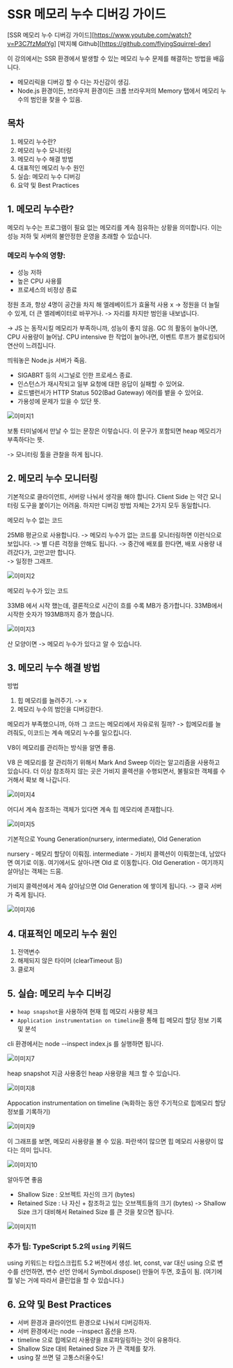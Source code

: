 # SSR 메모리 누수 디버깅 가이드 

[SSR 메모리 누수 디버깅 가이드][https://www.youtube.com/watch?v=P3C7fzMqIYg]
[박지혜 Github][https://github.com/flyingSquirrel-dev]

이 강의에서는 SSR 환경에서 발생할 수 있는 메모리 누수 문제를 해결하는 방법을 배웁니다.

- 메모리릭을 디버깅 할 수 다는 자신감이 생김. 
- Node.js 환경이든, 브라우저 환경이든 크롬 브라우저의 Memory 탭에서 메모리 누수의 범인을 찾을 수 있음. 

## 목차

1. 메모리 누수란?
2. 메모리 누수 모니터링
3. 메모리 누수 해결 방법
4. 대표적인 메모리 누수 원인
5. 실습: 메모리 누수 디버깅
6. 요약 및 Best Practices

## 1. 메모리 누수란? 

메모리 누수는 프로그램이 필요 없는 메모리를 계속 점유하는 상황을 의미합니다. 이는 성능 저하 및 서버의 불안정한 운영을 초래할 수 있습니다.

### 메모리 누수의 영향:

- 성능 저하
- 높은 CPU 사용률
- 프로세스의 비정상 종료
  
정원 초과, 항상 4명이 공간을 차지 해 엘레베이트가 효율적 사용 x 
-> 정원을 더 늘릴 수 있게, 더 큰 엘레베이터로 바꾸거나.
-> 자리를 차지만 범인을 내보냅니다. 

-> JS 는 동작시킬 메모리가 부족하니까, 성능이 좋지 않음.
GC 의 활동이 늘아나면, CPU 사용량이 늘어남.
CPU intensive 한 작업이 늘어나면, 이벤트 루프가 블로킹되어 연산이 느려집니다. 

띄워놓은 Node.js 서버가 죽음.

- SIGABRT 등의 시그널로 인한 프로세스 종료.
- 인스턴스가 재시작되고 일부 요청에 대한 응답이 실패할 수 있어요.
- 로드밸런서가 HTTP Status 502(Bad Gateway) 에러를 뱉을 수 있어요.
- 가용성에 문제가 있을 수 있단 뜻. 

![이미지1](./image/debug/1.png)

보통 터미널에서 만날 수 있는 문장은 이렇습니다. 
이 문구가 포함되면 heap 메모리가 부족하다는 뜻. 

-> 모니터링 툴을 관찰을 하게 됩니다. 

## 2. 메모리 누수 모니터링

기본적으로 클라이언트, 서버랑 나눠서 생각을 해야 합니다.
Client Side 는 약간 모니터링 도구을 붙이기는 어려움. 
하지만 디버깅 방법 자체는 2가지 모두 동일합니다. 

메모리 누수 없는 코드

25MB 평균으로 사용합니다. 
-> 메모리 누수가 없는 코드를 모니터링하면 이런식으로 보입니다. 
-> 별 다른 걱정을 안해도 됩니다. 
-> 중간에 배포를 한다면, 배포 사용량 내려갔다가, 고만고만 합니다.  
-> 일정한 그래프. 

![이미지2](./image/debug/2.png)

메모리 누수가 있는 코드 

33MB 에서 시작 했는데, 
결론적으로 시간이 흐를 수록 MB가 증가합니다. 
33MB에서 시작한 숫자가 193MB까지 증가 했습니다. 

![이미지3](./image/debug/3.png)

산 모양이면 -> 메모리 누수가 있다고 알 수 있습니다. 

## 3. 메모리 누수 해결 방법

방법 

1. 힙 메모리를 늘려주기. -> x 
2. 메모리 누수의 범인을 디버깅한다. 


메모리가 부족했으니까, 아까 그 코드는 메모리에서 자유로워 질까?
-> 힙메모리를 늘려줘도, 이코드는 계속 메모리 누수를 일으킵니다. 

V8이 메모리를 관리하는 방식을 알면 좋음. 

V8 은 메모리를 잘 관리하기 위해서 Mark And Sweep 이라는 알고리즘을 사용하고 있습니다. 
더 이상 참조하지 않는 곳은 가비지 콜렉션을 수행되면서, 불필요한 객체를 수거해서 확보 해 나갑니다. 

![이미지4](./image/debug/4.png)

어디서 계속 참조하는 객체가 있다면 계속 힙 메모리에 존재합니다. 

![이미지5](./image/debug/5.png)

기본적으로 Young Generation(nursery, intermediate), Old Generation 

nursery - 메모리 할당이 이뤄짐.
intermediate - 가비지 콜렉션이 이뤄졌는데, 남았다면 여기로 이동. 여기에서도 살아나면 Old 로 이동합니다. 
Old Generation - 여기까지 살아남는 객체는 드뭄.

가비지 콜렉션에서 계속 살아남으면 Old Generation 에 쌓이게 됩니다. -> 결국 서버가 죽게 됩니다. 

![이미지6](./image/debug/6.png)

## 4. 대표적인 메모리 누수 원인

1. 전역변수 
2. 해제되지 않은 타이머 (clearTimeout 등)
3. 클로저 

## 5. 실습: 메모리 누수 디버깅

- `heap snapshot`을 사용하여 현재 힙 메모리 사용량 체크
- `Application instrumentation on timeline`을 통해 힙 메모리 할당 정보 기록 및 분석

cli 환경에서는 node --inspect index.js 를 실행하면 됩니다. 

![이미지7](./image/debug/7.png)

heap snapshot 지금 사용중인 heap 사용량을 체크 할 수 있습니다. 

![이미지8](./image/debug/8.png)

Appocation instrumentation on timeline (녹화하는 동안 주기적으로 힙메모리 할당 정보를 기록하기)

![이미지9](./image/debug/9.png)

이 그래프를 보면, 메모리 사용량을 볼 수 있음. 
파란색이 많으면 힙 메모리 사용량이 많다는 의미 입니다. 

![이미지10](./image/debug/10.png)

알아두면 좋음

- Shallow Size : 오브젝트 자신의 크기 (bytes)
- Retained Size : 나 자신 + 참조하고 있는 오브젝트들의 크기 (bytes)
-> Shallow Size 크기 대비해서 Retained Size 를 큰 것을 찾으면 됩니다. 

![이미지11](./image/debug/11.png)

### 추가 팁: TypeScript 5.2의 `using` 키워드

using 키워드는 타입스크립트 5.2 버전에서 생성. 
let, const, var 대신 using 으로 변수를 선언하면, 변수 선언 안에서 Symbol.dispose() 만들어 두면, 호출이 됨. (여기에 뭘 넣는 거에 따라서 클린업을 할 수 있습니다.)

## 6. 요약 및 Best Practices

- 서버 환경과 클라이언트 환경으로 나눠서 디버깅하자.
- 서버 환경에서는 node --inspect 옵션을 쓰자.
- timeline 으로 힙메모리 사용량을 프로파일링하는 것이 유용하다.
- Shallow Size 대비 Retained Size 가 큰 객체를 찾가.
- using 잘 쓰면 덜 고통스러울수도! 

